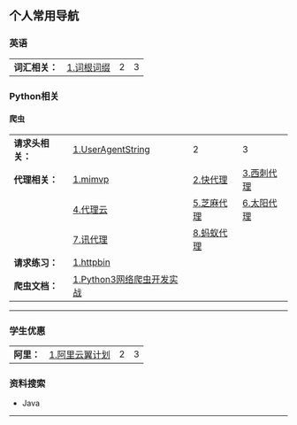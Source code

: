 ## 个人常用导航

### 英语

|||||
|---------------|---------------|---------------|---------------|
|**词汇相关：**|[1.词根词缀](https://www.youdict.com/root/)|2|3|
### Python相关

#### 爬虫 

|||||
|---------------|---------------|---------------|---------------|
|**请求头相关：**|[1.UserAgentString](http://useragentstring.com/)|2|3|
|**代理相关：**|[1.mimvp](https://proxy.mimvp.com/freesecret.php)|[2.快代理](https://www.kuaidaili.com/)|[3.西刺代理](https://www.xicidaili.com/)|
||[4.代理云](http://www.dailiyun.com/zyjg/index.html)|[5.芝麻代理](http://www.zhimaruanjian.com/)|[6.太阳代理](http://www.taiyangruanjian.com/)|
||[7.讯代理](http://www.xdaili.cn/)|[8.蚂蚁代理](http://www.mayidaili.com/)||
|**请求练习：**|[1.httpbin](http://httpbin.org/)|||
|**爬虫文档：**|[1.Python3网络爬虫开发实战]()|||



--------

### 学生优惠
|||||
|---------------|---------------|---------------|---------------|
|**阿里：**|[1.阿里云翼计划](https://promotion.aliyun.com/ntms/act/campus2018.html?spm=5176.10695662.1244717.1.446c640fw5Xyf7)|2|3|
### 资料搜索

- Java


------